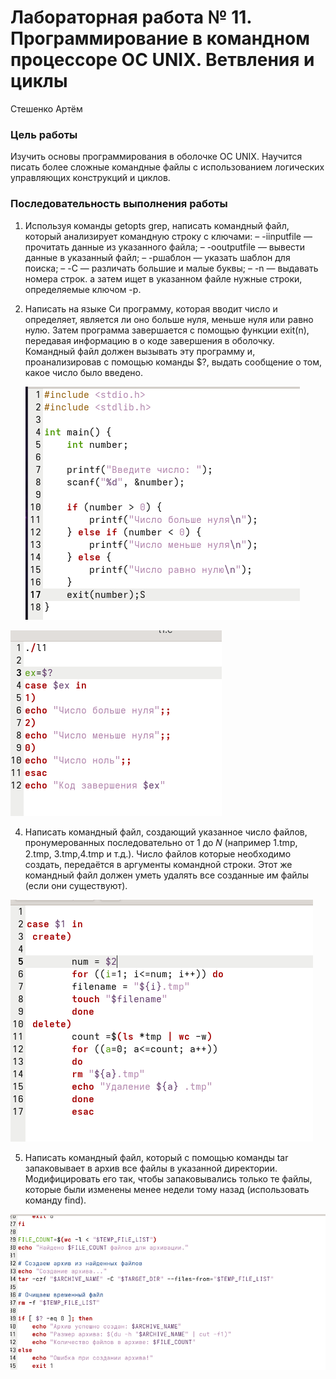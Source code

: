 # Лабораторная работа № 11. Программирование в командном процессоре ОС UNIX. Ветвления и циклы
Стешенко Артём

### Цель работы
Изучить основы программирования в оболочке ОС UNIX. Научится писать более сложные командные файлы с использованием логических управляющих конструкций и циклов.

### Последовательность выполнения работы
1. Используя команды getopts grep, написать командный файл, который анализирует
командную строку с ключами:
– -iinputfile — прочитать данные из указанного файла;
– -ooutputfile — вывести данные в указанный файл;
– -pшаблон — указать шаблон для поиска;
– -C — различать большие и малые буквы;
– -n — выдавать номера строк.
а затем ищет в указанном файле нужные строки, определяемые ключом -p.

2. Написать на языке Си программу, которая вводит число и определяет, является ли оно больше нуля, меньше нуля или равно нулю. Затем программа завершается с помощью функции exit(n), передавая информацию в о коде завершения в оболочку. Командный файл должен вызывать эту программу и, проанализировав с помощью команды $?, выдать сообщение о том, какое число было введено.

   ![](https://github.com/Steshencko/study_2025-2026_os-intro/blob/master/labs/lab13/report/image/1.png)

 ![](https://github.com/Steshencko/study_2025-2026_os-intro/blob/master/labs/lab13/report/image/2.png)

4. Написать командный файл, создающий указанное число файлов, пронумерованных последовательно от 1 до 𝑁 (например 1.tmp, 2.tmp, 3.tmp,4.tmp и т.д.). Число файлов которые необходимо создать, передаётся в аргументы командной строки. Этот же командный файл должен уметь удалять все созданные им файлы (если они существуют).
 
  ![](https://github.com/Steshencko/study_2025-2026_os-intro/blob/master/labs/lab13/report/image/3.png)

5. Написать командный файл, который с помощью команды tar запаковывает в архив все файлы в указанной директории. Модифицировать его так, чтобы запаковывались только те файлы, которые были изменены менее недели тому назад (использовать команду find).

![](https://github.com/Steshencko/study_2025-2026_os-intro/blob/master/labs/lab13/report/image/4.png)
